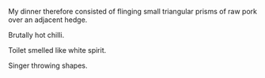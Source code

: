 My dinner therefore consisted of flinging small triangular prisms of raw pork over an adjacent hedge.

Brutally hot chilli.

Toilet smelled like white spirit.

Singer throwing shapes.